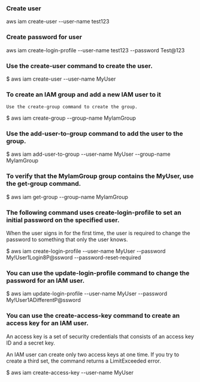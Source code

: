 ### Create user

aws iam create-user --user-name test123

### Create password for user

aws iam create-login-profile --user-name test123 --password Test@123




### Use the create-user command to create the user.

$ aws iam create-user --user-name MyUser

### To create an IAM group and add a new IAM user to it

    Use the create-group command to create the group.

$ aws iam create-group --group-name MyIamGroup





### Use the add-user-to-group command to add the user to the group.

$ aws iam add-user-to-group --user-name MyUser --group-name MyIamGroup

### To verify that the MyIamGroup group contains the MyUser, use the get-group command.

$ aws iam get-group --group-name MyIamGroup



###  The following command uses create-login-profile to set an initial password on the specified user. 

When the user signs in for the first time, the user is required to change the password to something that only the user knows.

$ aws iam create-login-profile --user-name MyUser --password My!User1Login8P@ssword --password-reset-required

### You can use the update-login-profile command to change the password for an IAM user.

$ aws iam update-login-profile --user-name MyUser --password My!User1ADifferentP@ssword



### You can use the create-access-key command to create an access key for an IAM user. 

An access key is a set of security credentials that consists of an access key ID and a secret key.

An IAM user can create only two access keys at one time. If you try to create a third set, the command returns a LimitExceeded error.


$ aws iam create-access-key --user-name MyUser
